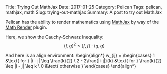 Title: Trying Out MathJax
Date: 2017-01-25
Category: Pelican
Tags: pelican, mathjax, math
Slug: trying-out-mathjax
Summary: A post to try out MathJax

Pelican has the ability to render mathematics using
[MathJax](https://www.mathjax.org/) by way of the [Math
Render](https://github.com/getpelican/pelican-plugins/tree/master/render_math) 
plugin.

Here, we show the Cauchy-Schwarz Inequality:
$$
\langle f, g\rangle^2 \leq \langle f, f\rangle \cdot \langle g, g\rangle
$$

And here is an align environment:
\begin{align*}
w_{ij} = \begin{cases}
    1   &\text{ for } |i - j| \leq \frac{k}{2}   \\
    2 - 2\frac{|i-j|}{k} &\text{ for } \frac{k}{2} \leq |i - j| \leq k  \\
    0   &\text{ otherwise }
\end{cases}
\end{align*}

